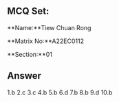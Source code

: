 ## MCQ Set:

**Name:**Tiew Chuan Rong

**Matrix No:**A22EC0112

**Section:**01

## Answer
1.b
2.c
3.c
4.b
5.b
6.d
7.b
8.b
9.d
10.b
